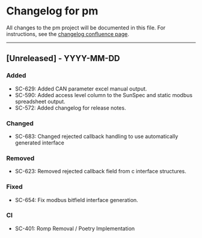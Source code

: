# Changelog for pm

All changes to the pm project will be documented in this file.
For instructions, see the [changelog confluence page](https://epcpower.atlassian.net/l/c/zM7wz0at).

-------------------------------------------------------------------------------

## [Unreleased] - YYYY-MM-DD

### Added

- SC-629: Added CAN parameter excel manual output.
- SC-590: Added access level column to the SunSpec and static modbus spreadsheet output.
- SC-572: Added changelog for release notes.

### Changed

- SC-683: Changed rejected callback handling to use automatically generated interface

### Removed

- SC-623: Removed rejected callback field from c interface structures.

### Fixed

- SC-654: Fix modbus bitfield interface generation.

### CI

- SC-401: Romp Removal / Poetry Implementation
